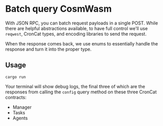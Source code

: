 # Batch query CosmWasm

With JSON RPC, you can batch request payloads in a single POST. While there are helpful abstractions available, to have full control we'll use `reqwest`, CronCat types, and encoding libraries to send the request.

When the response comes back, we use enums to essentially handle the response and turn it into the proper type.

## Usage

    cargo run

Your terminal will show debug logs, the final three of which are the responses from calling the `config` query method on these three CronCat contracts:

- Manager
- Tasks
- Agents

